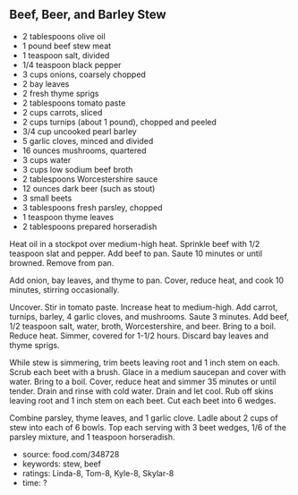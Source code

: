 Beef, Beer, and Barley Stew
---------------------------

- 2 tablespoons olive oil
- 1 pound beef stew meat
- 1 teaspoon salt, divided
- 1/4 teaspoon black pepper
- 3 cups onions, coarsely chopped
- 2 bay leaves
- 2 fresh thyme sprigs
- 2 tablespoons tomato paste
- 2 cups carrots, sliced
- 2 cups turnips (about 1 pound), chopped and peeled
- 3/4 cup uncooked pearl barley
- 5 garlic cloves, minced and divided
- 16 ounces mushrooms, quartered
- 3 cups water
- 3 cups low sodium beef broth
- 2 tablespoons Worcestershire sauce
- 12 ounces dark beer (such as stout)
- 3 small beets
- 3 tablespoons fresh parsley, chopped
- 1 teaspoon thyme leaves
- 2 tablespoons prepared horseradish

Heat oil in a stockpot over medium-high heat.  Sprinkle beef with 1/2
teaspoon slat and pepper.  Add beef to pan. Saute 10 minutes or until
browned.  Remove from pan.

Add onion, bay leaves, and thyme to pan.  Cover, reduce heat, and cook
10 minutes, stirring occasionally.

Uncover.  Stir in tomato paste.  Increase heat to medium-high.  Add
carrot, turnips, barley, 4 garlic cloves, and mushrooms.  Saute 3
minutes.  Add beef, 1/2 teaspoon salt, water, broth, Worcestershire,
and beer.  Bring to a boil.  Reduce heat.  Simmer, covered for 1-1/2
hours.  Discard bay leaves and thyme sprigs.

While stew is simmering, trim beets leaving root and 1 inch stem on
each.  Scrub each beet with a brush.  Glace in a medium saucepan and
cover with water.  Bring to a boil.  Cover, reduce heat and simmer 35
minutes or until tender.  Drain and rinse with cold water.  Drain and
let cool.  Rub off skins leaving root and 1 inch stem on each beet.
Cut each beet into 6 wedges.

Combine parsley, thyme leaves, and 1 garlic clove.  Ladle about 2 cups
of stew into each of 6 bowls.  Top each serving with 3 beet wedges,
1/6 of the parsley mixture, and 1 teaspoon horseradish.

- source: food.com/348728
- keywords: stew, beef
- ratings: Linda-8, Tom-8, Kyle-8, Skylar-8
- time: ?
